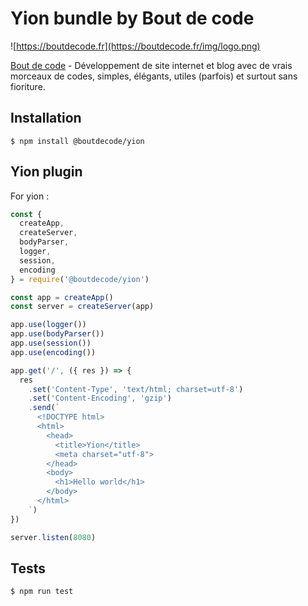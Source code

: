 # Yion bundle by Bout de code

![https://boutdecode.fr](https://boutdecode.fr/img/logo.png)

[Bout de code](https://boutdecode.fr) - Développement de site internet et blog avec de vrais morceaux de codes, simples, élégants, utiles (parfois) et surtout sans fioriture.

## Installation

```shell
$ npm install @boutdecode/yion
```

## Yion plugin

For yion : 

```javascript
const { 
  createApp,
  createServer,
  bodyParser,
  logger,
  session,
  encoding
} = require('@boutdecode/yion')

const app = createApp()
const server = createServer(app)

app.use(logger())
app.use(bodyParser())
app.use(session())
app.use(encoding())

app.get('/', ({ res }) => {
  res
    .set('Content-Type', 'text/html; charset=utf-8')
    .set('Content-Encoding', 'gzip')
    .send(`
      <!DOCTYPE html>
      <html>
        <head>
          <title>Yion</title>
          <meta charset="utf-8">
        </head>
        <body>
          <h1>Hello world</h1>
        </body>
      </html>
    `)
})

server.listen(8080)
```

## Tests

```shell
$ npm run test
```
